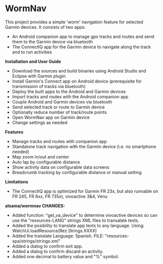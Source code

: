 WormNav
===================================

This project provides a simple 'worm' navigation feature for selected Garmin devices.
It consists of two apps:
- An Android companion app to manage gpx tracks and routes and send them to the Garmin device via bluetooth
- The ConnectIQ app for the Garmin device to navigate along the track and to run activities

**Installation and User Guide**
- Download the sources and build binaries using Android Studio and Eclipse with Garmin plugin
- Install Garmin's Connect app on Android device (prerequisite for transmission of tracks via bluetooth) 
- Deploy the built apps to the Android and Garmin devices
- Import tracks and routes with the Android companion app
- Couple Android and Garmin devices via bluetooth
- Send selected track or route to Garmin device
- Optionally reduce number of track/route points
- Open WormNav app on Garmin device
- Change settings as needed

**Features**
- Manage tracks and routes with companion app
- Standalone track navigation with the Garmin device (i.e. no smartphone needed)
- Map zoom in/out and center 
- Auto lap by configurable distance
- Show activity data on configurable data screens
- Breadcrumb tracking by configurable distance or manual setting
 
**Limitations**
- The ConnectIQ app is optimized for Garmin FR 23x, but also runnable on FR 245, FR 6xx, FR 735xt, vivoactive 3&4, Venu

**alsama/wormnav CHANGES:**
- Added function: "get_va_device" to determine vivoactive devices so can use the "resources-LANG" strings XML files to transalate texts.
- Added the posibility to translate app texts to any language. Using: WatchUi.loadResource(Rez.Strings.XXXX)
- Added the translate Language: Spanish. FILE: "resources-spa/strings/strings.xml"
- Added a dialog to confirm exit app.
- Added a dialog to confirm discard an activity.
- Added one decimal to battery value and "%" symbol.
